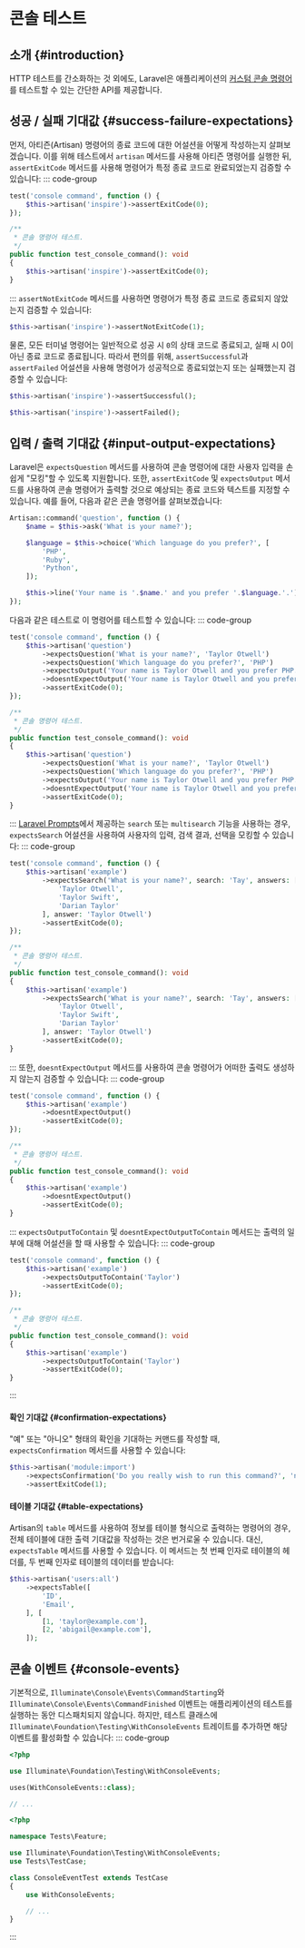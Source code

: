 # 콘솔 테스트







## 소개 {#introduction}

HTTP 테스트를 간소화하는 것 외에도, Laravel은 애플리케이션의 [커스텀 콘솔 명령어](/laravel/12.x/artisan)를 테스트할 수 있는 간단한 API를 제공합니다.


## 성공 / 실패 기대값 {#success-failure-expectations}

먼저, 아티즌(Artisan) 명령어의 종료 코드에 대한 어설션을 어떻게 작성하는지 살펴보겠습니다. 이를 위해 테스트에서 `artisan` 메서드를 사용해 아티즌 명령어를 실행한 뒤, `assertExitCode` 메서드를 사용해 명령어가 특정 종료 코드로 완료되었는지 검증할 수 있습니다:
::: code-group
```php [Pest]
test('console command', function () {
    $this->artisan('inspire')->assertExitCode(0);
});
```

```php [PHPUnit]
/**
 * 콘솔 명령어 테스트.
 */
public function test_console_command(): void
{
    $this->artisan('inspire')->assertExitCode(0);
}
```
:::
`assertNotExitCode` 메서드를 사용하면 명령어가 특정 종료 코드로 종료되지 않았는지 검증할 수 있습니다:

```php
$this->artisan('inspire')->assertNotExitCode(1);
```

물론, 모든 터미널 명령어는 일반적으로 성공 시 `0`의 상태 코드로 종료되고, 실패 시 0이 아닌 종료 코드로 종료됩니다. 따라서 편의를 위해, `assertSuccessful`과 `assertFailed` 어설션을 사용해 명령어가 성공적으로 종료되었는지 또는 실패했는지 검증할 수 있습니다:

```php
$this->artisan('inspire')->assertSuccessful();

$this->artisan('inspire')->assertFailed();
```


## 입력 / 출력 기대값 {#input-output-expectations}

Laravel은 `expectsQuestion` 메서드를 사용하여 콘솔 명령어에 대한 사용자 입력을 손쉽게 "모킹"할 수 있도록 지원합니다. 또한, `assertExitCode` 및 `expectsOutput` 메서드를 사용하여 콘솔 명령어가 출력할 것으로 예상되는 종료 코드와 텍스트를 지정할 수 있습니다. 예를 들어, 다음과 같은 콘솔 명령어를 살펴보겠습니다:

```php
Artisan::command('question', function () {
    $name = $this->ask('What is your name?');

    $language = $this->choice('Which language do you prefer?', [
        'PHP',
        'Ruby',
        'Python',
    ]);

    $this->line('Your name is '.$name.' and you prefer '.$language.'.');
});
```

다음과 같은 테스트로 이 명령어를 테스트할 수 있습니다:
::: code-group
```php [Pest]
test('console command', function () {
    $this->artisan('question')
        ->expectsQuestion('What is your name?', 'Taylor Otwell')
        ->expectsQuestion('Which language do you prefer?', 'PHP')
        ->expectsOutput('Your name is Taylor Otwell and you prefer PHP.')
        ->doesntExpectOutput('Your name is Taylor Otwell and you prefer Ruby.')
        ->assertExitCode(0);
});
```

```php [PHPUnit]
/**
 * 콘솔 명령어 테스트.
 */
public function test_console_command(): void
{
    $this->artisan('question')
        ->expectsQuestion('What is your name?', 'Taylor Otwell')
        ->expectsQuestion('Which language do you prefer?', 'PHP')
        ->expectsOutput('Your name is Taylor Otwell and you prefer PHP.')
        ->doesntExpectOutput('Your name is Taylor Otwell and you prefer Ruby.')
        ->assertExitCode(0);
}
```
:::
[Laravel Prompts](/laravel/12.x/prompts)에서 제공하는 `search` 또는 `multisearch` 기능을 사용하는 경우, `expectsSearch` 어설션을 사용하여 사용자의 입력, 검색 결과, 선택을 모킹할 수 있습니다:
::: code-group
```php [Pest]
test('console command', function () {
    $this->artisan('example')
        ->expectsSearch('What is your name?', search: 'Tay', answers: [
            'Taylor Otwell',
            'Taylor Swift',
            'Darian Taylor'
        ], answer: 'Taylor Otwell')
        ->assertExitCode(0);
});
```

```php [PHPUnit]
/**
 * 콘솔 명령어 테스트.
 */
public function test_console_command(): void
{
    $this->artisan('example')
        ->expectsSearch('What is your name?', search: 'Tay', answers: [
            'Taylor Otwell',
            'Taylor Swift',
            'Darian Taylor'
        ], answer: 'Taylor Otwell')
        ->assertExitCode(0);
}
```
:::
또한, `doesntExpectOutput` 메서드를 사용하여 콘솔 명령어가 어떠한 출력도 생성하지 않는지 검증할 수 있습니다:
::: code-group
```php [Pest]
test('console command', function () {
    $this->artisan('example')
        ->doesntExpectOutput()
        ->assertExitCode(0);
});
```

```php [PHPUnit]
/**
 * 콘솔 명령어 테스트.
 */
public function test_console_command(): void
{
    $this->artisan('example')
        ->doesntExpectOutput()
        ->assertExitCode(0);
}
```
:::
`expectsOutputToContain` 및 `doesntExpectOutputToContain` 메서드는 출력의 일부에 대해 어설션을 할 때 사용할 수 있습니다:
::: code-group
```php [Pest]
test('console command', function () {
    $this->artisan('example')
        ->expectsOutputToContain('Taylor')
        ->assertExitCode(0);
});
```

```php [PHPUnit]
/**
 * 콘솔 명령어 테스트.
 */
public function test_console_command(): void
{
    $this->artisan('example')
        ->expectsOutputToContain('Taylor')
        ->assertExitCode(0);
}
```
:::

#### 확인 기대값 {#confirmation-expectations}

"예" 또는 "아니오" 형태의 확인을 기대하는 커맨드를 작성할 때, `expectsConfirmation` 메서드를 사용할 수 있습니다:

```php
$this->artisan('module:import')
    ->expectsConfirmation('Do you really wish to run this command?', 'no')
    ->assertExitCode(1);
```


#### 테이블 기대값 {#table-expectations}

Artisan의 `table` 메서드를 사용하여 정보를 테이블 형식으로 출력하는 명령어의 경우, 전체 테이블에 대한 출력 기대값을 작성하는 것은 번거로울 수 있습니다. 대신, `expectsTable` 메서드를 사용할 수 있습니다. 이 메서드는 첫 번째 인자로 테이블의 헤더를, 두 번째 인자로 테이블의 데이터를 받습니다:

```php
$this->artisan('users:all')
    ->expectsTable([
        'ID',
        'Email',
    ], [
        [1, 'taylor@example.com'],
        [2, 'abigail@example.com'],
    ]);
```


## 콘솔 이벤트 {#console-events}

기본적으로, `Illuminate\Console\Events\CommandStarting`와 `Illuminate\Console\Events\CommandFinished` 이벤트는 애플리케이션의 테스트를 실행하는 동안 디스패치되지 않습니다. 하지만, 테스트 클래스에 `Illuminate\Foundation\Testing\WithConsoleEvents` 트레이트를 추가하면 해당 이벤트를 활성화할 수 있습니다:
::: code-group
```php [Pest]
<?php

use Illuminate\Foundation\Testing\WithConsoleEvents;

uses(WithConsoleEvents::class);

// ...
```

```php [PHPUnit]
<?php

namespace Tests\Feature;

use Illuminate\Foundation\Testing\WithConsoleEvents;
use Tests\TestCase;

class ConsoleEventTest extends TestCase
{
    use WithConsoleEvents;

    // ...
}
```
:::